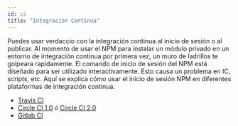 ```yaml
---
id: ci
title: "Integración Continua"
---
```


Puedes usar verdaccio con la integración continua al inicio de sesión o al publicar. Al momento de usar el NPM para instalar un módulo privado en un entorno de integración continua por primera vez, un muro de ladrillos te golpeara rapidamente. El comando de inicio de sesión del NPM está diseñado para ser utilizado interactivamente. Esto causa un problema en IC, scripts, etc. Aquí se explica cómo usar el inicio de sesión NPM en diferentes plataformas de integración continua.

- [Travis CI](https://remysharp.com/2015/10/26/using-travis-with-private-npm-deps)
- [Circle CI 1.0](https://circleci.com/docs/1.0/npm-login/) ó [Circle CI 2.0](https://circleci.com/docs/2.0/deployment-integrations/#npm)
- [Gitlab CI](https://www.exclamationlabs.com/blog/continuous-deployment-to-npm-using-gitlab-ci/)